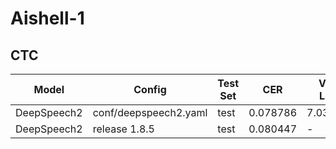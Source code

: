 # Aishell-1

## CTC
| Model | Config | Test Set |  CER | Valid Loss |
| --- | --- | --- | --- | --- |
| DeepSpeech2 | conf/deepspeech2.yaml | test | 0.078786 | 7.036566 |
| DeepSpeech2 | release 1.8.5 | test | 0.080447 | - |
